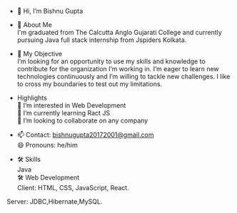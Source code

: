 - 👋 Hi,   I’m Bishnu Gupta
                                              

- 🚀 About Me  
I'm graduated from The Calcutta Anglo Gujarati College
and currently pursuing Java full stack internship
from Jspiders Kolkata. 

- 🚀 My Objective  
I’m looking for an opportunity to use
my skills and knowledge to contribute for
the organization I’m working in. I’m eager to
learn new technologies continuously and I’m willing to tackle new 
challenges. I like to cross my boundaries to test out my limitations.

- Highlights  
👀 I’m interested in Web Development  
🌱 I’m currently learning Ract JS  
💞️ I’m looking to collaborate on any company  
- 📫 Contact: bishnugupta20172001@gmail.com  
😄 Pronouns: he/him   
- 🛠 Skills  
Java  
🛠 Web Development  
Client: HTML, CSS, JavaScript, React.  

Server: JDBC,Hibernate,MySQL.

<!---
Bishnu-github/Bishnu-github is a ✨ special ✨ repository because its `README.md` (this file) appears on your GitHub profile.
You can click the Preview link to take a look at your changes.
--->

